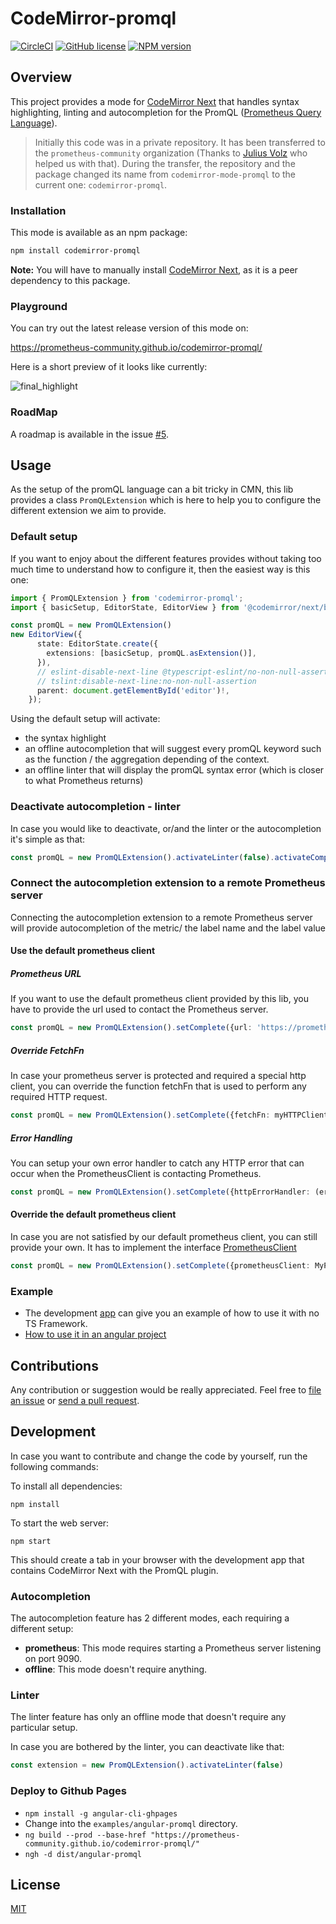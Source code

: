 CodeMirror-promql
=================
[![CircleCI](https://circleci.com/gh/prometheus-community/codemirror-promql.svg?style=shield)](https://circleci.com/gh/prometheus-community/codemirror-promql) [![GitHub license](https://img.shields.io/badge/license-MIT-blue.svg)](./LICENSE)
[![NPM version](https://img.shields.io/npm/v/codemirror-promql.svg)](https://www.npmjs.org/package/codemirror-promql)

## Overview
This project provides a mode for [CodeMirror Next](https://codemirror.net/6) that handles syntax highlighting, linting and autocompletion for the PromQL ([Prometheus Query Language](https://prometheus.io/docs/introduction/overview/)).

> Initially this code was in a private repository. It has been transferred to the `prometheus-community` organization (Thanks to [Julius Volz](https://github.com/juliusv) who helped us with that).
During the transfer, the repository and the package changed its name from `codemirror-mode-promql` to the current one: `codemirror-promql`.

### Installation
This mode is available as an npm package:

```bash
npm install codemirror-promql
```

**Note:** You will have to manually install [CodeMirror Next](https://codemirror.net/6), as it is a peer dependency to this package.

### Playground
You can try out the latest release version of this mode on:

https://prometheus-community.github.io/codemirror-promql/

Here is a short preview of it looks like currently:

![final_highlight](https://user-images.githubusercontent.com/4548045/89693931-565f1f00-d910-11ea-8bcf-c8b37d6d3196.gif)

### RoadMap
A roadmap is available in the issue [#5](https://github.com/prometheus-community/codemirror-promql/issues/5).

## Usage

As the setup of the promQL language can a bit tricky in CMN, this lib provides a class `PromQLExtension` 
which is here to help you to configure the different extension we aim to provide.

### Default setup
If you want to enjoy about the different features provides without taking too much time to understand how to configure it,
then the easiest way is this one:

```typescript
import { PromQLExtension } from 'codemirror-promql';
import { basicSetup, EditorState, EditorView } from '@codemirror/next/basic-setup';

const promQL = new PromQLExtension()
new EditorView({
      state: EditorState.create({
        extensions: [basicSetup, promQL.asExtension()],
      }),
      // eslint-disable-next-line @typescript-eslint/no-non-null-assertion
      // tslint:disable-next-line:no-non-null-assertion
      parent: document.getElementById('editor')!,
    });
```

Using the default setup will activate:
* the syntax highlight
* an offline autocompletion that will suggest every promQL keyword such as the function / the aggregation depending of the context.
* an offline linter that will display the promQL syntax error (which is closer to what Prometheus returns)

### Deactivate autocompletion - linter
In case you would like to deactivate, or/and the linter or the autocompletion it's simple as that:

```typescript
const promQL = new PromQLExtension().activateLinter(false).activateCompletion(false) // here the linter and the autocomplete are deactivated
```

### Connect the autocompletion extension to a remote Prometheus server
Connecting the autocompletion extension to a remote Prometheus server will provide autocompletion of the metric/ the label name and the label value

#### Use the default prometheus client

##### Prometheus URL
If you want to use the default prometheus client provided by this lib, you have to provide the url used to contact the Prometheus server.

```typescript
const promQL = new PromQLExtension().setComplete({url: 'https://prometheus.land'})
```

##### Override FetchFn
In case your prometheus server is protected and required a special http client, you can override the function fetchFn that is used to perform any required HTTP request.

```typescript
const promQL = new PromQLExtension().setComplete({fetchFn: myHTTPClient})
```

##### Error Handling
You can setup your own error handler to catch any HTTP error that can occur when the PrometheusClient is contacting Prometheus.

```typescript
const promQL = new PromQLExtension().setComplete({httpErrorHandler: (error:any) => console.error(error)})
```

#### Override the default prometheus client
In case you are not satisfied by our default prometheus client, you can still provide your own. 
It has to implement the interface [PrometheusClient](https://github.com/prometheus-community/codemirror-promql/blob/master/src/lang-promql/client/prometheus.ts#L111-L117)

```typescript
const promQL = new PromQLExtension().setComplete({prometheusClient: MyPrometheusClient})
```

### Example

* The development [app](./src/app) can give you an example of how to use it with no TS Framework.
* [How to use it in an angular project](./examples/angular-promql/README.md)

## Contributions
Any contribution or suggestion would be really appreciated. Feel free to [file an issue](https://github.com/prometheus-community/codemirror-promql/issues) or [send a pull request](https://github.com/prometheus-community/codemirror-promql/pulls).

## Development
In case you want to contribute and change the code by yourself, run the following commands:

To install all dependencies:

```
npm install
```

To start the web server:

```
npm start
```

This should create a tab in your browser with the development app that contains CodeMirror Next with the PromQL plugin.

### Autocompletion

The autocompletion feature has 2 different modes, each requiring a different setup:

 * **prometheus**: This mode requires starting a Prometheus server listening on port 9090.
 * **offline**: This mode doesn't require anything.

### Linter

The linter feature has only an offline mode that doesn't require any particular setup.

In case you are bothered by the linter, you can deactivate like that:

```typescript
const extension = new PromQLExtension().activateLinter(false)
```

### Deploy to Github Pages
* `npm install -g angular-cli-ghpages`
* Change into the `examples/angular-promql` directory.
* `ng build --prod --base-href "https://prometheus-community.github.io/codemirror-promql/"`
* `ngh -d dist/angular-promql`

## License
[MIT](./LICENSE)
